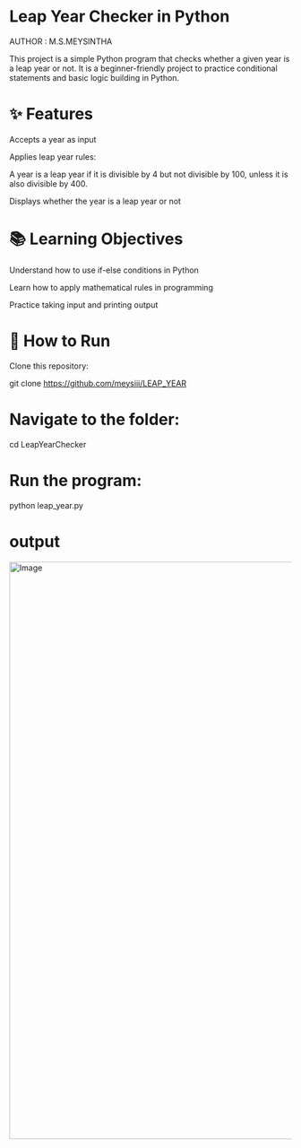 # Leap Year Checker in Python

AUTHOR : M.S.MEYSINTHA

This project is a simple Python program that checks whether a given year is a leap year or not. It is a beginner-friendly project to practice conditional statements and basic logic building in Python.

# ✨ Features

Accepts a year as input

Applies leap year rules:

A year is a leap year if it is divisible by 4 but not divisible by 100, unless it is also divisible by 400.

Displays whether the year is a leap year or not

# 📚 Learning Objectives

Understand how to use if-else conditions in Python

Learn how to apply mathematical rules in programming

Practice taking input and printing output

# 🚀 How to Run

Clone this repository:

git clone https://github.com/meysiii/LEAP_YEAR

# Navigate to the folder:

cd LeapYearChecker

# Run the program:

python leap_year.py

# output

<img width="1920" height="1030" alt="Image" src="https://github.com/user-attachments/assets/3b2dc2d8-213b-49e6-a978-5ce6c0b1431c" />

